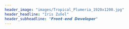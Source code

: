```yaml
---
header_image: "images/Tropical_Plumeria_1920x1200.jpg"
header_headline: "Iris Zuñel"
header_subheadline: "𝙁𝙧𝙤𝙣𝙩-𝙚𝙣𝙙 𝘿𝙚𝙫𝙚𝙡𝙤𝙥𝙚𝙧"
---
```

